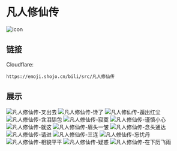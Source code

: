 # 凡人修仙传
![icon](https://emoji.shojo.cn/bili/src/凡人修仙传/icon.png)
## 链接
Cloudflare:
```
https://emoji.shojo.cn/bili/src/凡人修仙传
```
## 展示
![凡人修仙传-叉出去](https://emoji.shojo.cn/bili/src/凡人修仙传/凡人修仙传-叉出去.png)
![凡人修仙传-馋了](https://emoji.shojo.cn/bili/src/凡人修仙传/凡人修仙传-馋了.png)
![凡人修仙传-遁出红尘](https://emoji.shojo.cn/bili/src/凡人修仙传/凡人修仙传-遁出红尘.png)
![凡人修仙传-含泪舔包](https://emoji.shojo.cn/bili/src/凡人修仙传/凡人修仙传-含泪舔包.png)
![凡人修仙传-寂寞](https://emoji.shojo.cn/bili/src/凡人修仙传/凡人修仙传-寂寞.png)
![凡人修仙传-谨慎小心](https://emoji.shojo.cn/bili/src/凡人修仙传/凡人修仙传-谨慎小心.png)
![凡人修仙传-就这](https://emoji.shojo.cn/bili/src/凡人修仙传/凡人修仙传-就这.png)
![凡人修仙传-眉头一皱](https://emoji.shojo.cn/bili/src/凡人修仙传/凡人修仙传-眉头一皱.png)
![凡人修仙传-念头通达](https://emoji.shojo.cn/bili/src/凡人修仙传/凡人修仙传-念头通达.png)
![凡人修仙传-请进](https://emoji.shojo.cn/bili/src/凡人修仙传/凡人修仙传-请进.png)
![凡人修仙传-三连](https://emoji.shojo.cn/bili/src/凡人修仙传/凡人修仙传-三连.png)
![凡人修仙传-忘忧丹](https://emoji.shojo.cn/bili/src/凡人修仙传/凡人修仙传-忘忧丹.png)
![凡人修仙传-相貌平平](https://emoji.shojo.cn/bili/src/凡人修仙传/凡人修仙传-相貌平平.png)
![凡人修仙传-疑惑](https://emoji.shojo.cn/bili/src/凡人修仙传/凡人修仙传-疑惑.png)
![凡人修仙传-在下历飞雨](https://emoji.shojo.cn/bili/src/凡人修仙传/凡人修仙传-在下历飞雨.png)

